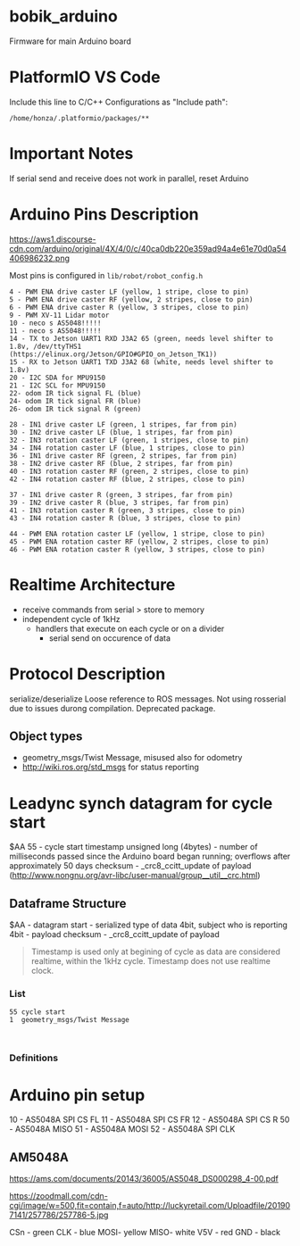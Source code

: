 # bobik_arduino
Firmware for main Arduino board
# PlatformIO VS Code
Include this line to C/C++ Configurations as "Include path":
```
/home/honza/.platformio/packages/**
```

# Important Notes

If serial send and receive does not work in parallel, reset Arduino

# Arduino Pins Description

https://aws1.discourse-cdn.com/arduino/original/4X/4/0/c/40ca0db220e359ad94a4e61e70d0a54406986232.png

Most pins is configured in ```lib/robot/robot_config.h```

```
4 - PWM ENA drive caster LF (yellow, 1 stripe, close to pin)
5 - PWM ENA drive caster RF (yellow, 2 stripes, close to pin)
6 - PWM ENA drive caster R (yellow, 3 stripes, close to pin)
9 - PWM XV-11 Lidar motor
10 - neco s AS5048!!!!!
11 - neco s AS5048!!!!!
14 - TX to Jetson UART1 RXD J3A2 65 (green, needs level shifter to 1.8v, /dev/ttyTHS1  (https://elinux.org/Jetson/GPIO#GPIO_on_Jetson_TK1))
15 - RX to Jetson UART1 TXD J3A2 68 (white, needs level shifter to 1.8v)
20 - I2C SDA for MPU9150
21 - I2C SCL for MPU9150
22- odom IR tick signal FL (blue)
24- odom IR tick signal FR (blue)
26- odom IR tick signal R (green)

28 - IN1 drive caster LF (green, 1 stripes, far from pin)
30 - IN2 drive caster LF (blue, 1 stripes, far from pin)
32 - IN3 rotation caster LF (green, 1 stripes, close to pin)
34 - IN4 rotation caster LF (blue, 1 stripes, close to pin)
36 - IN1 drive caster RF (green, 2 stripes, far from pin)
38 - IN2 drive caster RF (blue, 2 stripes, far from pin)
40 - IN3 rotation caster RF (green, 2 stripes, close to pin)
42 - IN4 rotation caster RF (blue, 2 stripes, close to pin)

37 - IN1 drive caster R (green, 3 stripes, far from pin)
39 - IN2 drive caster R (blue, 3 stripes, far from pin)
41 - IN3 rotation caster R (green, 3 stripes, close to pin)
43 - IN4 rotation caster R (blue, 3 stripes, close to pin)

44 - PWM ENA rotation caster LF (yellow, 1 stripe, close to pin)
45 - PWM ENA rotation caster RF (yellow, 2 stripes, close to pin)
46 - PWM ENA rotation caster R (yellow, 3 stripes, close to pin)

```

# Realtime Architecture

- receive commands from serial > store to memory
- independent cycle of 1kHz
  - handlers that execute on each cycle or on a divider
    - serial send on occurence of data


# Protocol Description

serialize/deserialize
Loose reference to ROS messages. Not using rosserial due to issues durong compilation. Deprecated package.

## Object types
- geometry_msgs/Twist Message, misused also for odometry
- http://wiki.ros.org/std_msgs for status reporting

# Leadync synch datagram for cycle start
$AA 55 - cycle start
timestamp unsigned long (4bytes) - number of milliseconds passed since the Arduino board began running; overflows after approximately 50 days
checksum - _crc8_ccitt_update of payload (http://www.nongnu.org/avr-libc/user-manual/group__util__crc.html)

## Dataframe Structure
$AA - datagram start
<type><subject>   - serialized type of data 4bit, subject who is reporting 4bit
<serialized data> - payload
checksum - _crc8_ccitt_update of payload

> Timestamp is used only at begining of cycle as data are considered realtime, within the 1kHz cycle. Timestamp does not use realtime clock.

### <type><subject> List
```
55 cycle start
1  geometry_msgs/Twist Message
 


```

### <type> Definitions


# Arduino pin setup

10 - AS5048A SPI CS FL
11 - AS5048A SPI CS FR
12 - AS5048A SPI CS R
50 - AS5048A MISO
51 - AS5048A MOSI
52 - AS5048A SPI CLK

## AM5048A
https://ams.com/documents/20143/36005/AS5048_DS000298_4-00.pdf

https://zoodmall.com/cdn-cgi/image/w=500,fit=contain,f=auto/http://luckyretail.com/Uploadfile/201907141/257786/257786-5.jpg

CSn - green
CLK - blue
MOSI- yellow
MISO- white
V5V - red
GND - black
